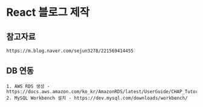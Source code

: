 # React 블로그 제작

## 참고자료
    https://m.blog.naver.com/sejun3278/221569414455

## DB 연동
    1. AWS RDS 생성 - https://docs.aws.amazon.com/ko_kr/AmazonRDS/latest/UserGuide/CHAP_Tutorials.WebServerDB.CreateDBInstance.html
    2. MySQL Workbench 설치 - https://dev.mysql.com/downloads/workbench/

    